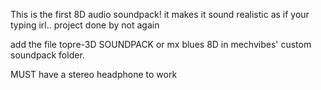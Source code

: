 This is the first 8D audio soundpack!
it makes it sound realistic as if your typing
irl..
project done by not again

add the file topre-3D SOUNDPACK or mx blues 8D in mechvibes' custom
soundpack folder.

MUST have a stereo headphone to work
